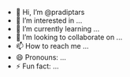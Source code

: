 - 👋 Hi, I’m @pradiptars
- 👀 I’m interested in ...
- 🌱 I’m currently learning ...
- 💞️ I’m looking to collaborate on ...
- 📫 How to reach me ...
- 😄 Pronouns: ...
- ⚡ Fun fact: ...

<!---
pradiptars/pradiptars is a ✨ special ✨ repository because its `README.md` (this file) appears on your GitHub profile.
You can click the Preview link to take a look at your changes.
--->
